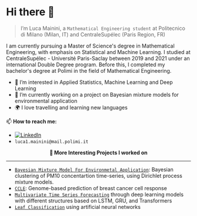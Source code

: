 # Hi there 👋

> I’m Luca Mainini, a `Mathematical Engineering student` at Politecnico di Milano (Milan, IT) and CentraleSupélec (Paris Region, FR)

I am currently pursuing a Master of Science's degree in Mathematical Engineering, with emphasis on Statistical and Machine Learning. I studied at CentraleSupélec - Université Paris-Saclay between 2019 and 2021 under an international Double Degree program. Before this, I completed my bachelor's degree at Polimi in the field of Mathematical Engineering.

- 👀 I’m interested in Applied Statistics, Machine Learning and Deep Learning
- 🌱 I’m currently working on a project on Bayesian mixture models for environmental application
- 🌍 I love travelling and learning new languages

📫 **How to reach me:**
- [![LinkedIn](https://img.shields.io/badge/-LinkedIn-blue?style=flat&logo=Linkedin&logoColor=white)](https://www.linkedin.com/in/luca-mainini/)
- `luca1.mainini@mail.polimi.it`

<p align="center" style="font-weight:bold"> 🔨 <b> More Interesting Projects I worked on </b> <p>

---
* [`Bayesian Mixture Model For Environmetal Application`](https://github.com/gabrielecorbo/Bayesian-mixture-model-for-environmental-application): Bayesian clustering of PM10 concentartion time-series, using Dirichlet process mixture models.
* [`CCLE`](https://github.com/lucamainini/GENOME-BASED-PREDICTION): Genome-based prediction of breast cancer cell response
* [`Multivariate Time Series Forecasting`](https://github.com/lucamainini/Multivariate-Time-Series-Forecasting) through deep learning models with different structures based on LSTM, GRU, and Transformers
* [`Leaf Classification`](https://github.com/lucamainini/Leaf-Classification) using artificial neural networks



<!---
lucamainini/lucamainini is a ✨ special ✨ repository because its `README.md` (this file) appears on your GitHub profile.
--->
